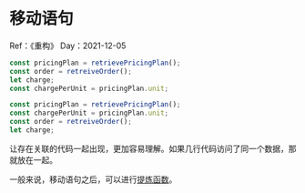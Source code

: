 # 移动语句

Ref：《重构》
Day：2021-12-05

```javascript
const pricingPlan = retrievePricingPlan(); 
const order = retreiveOrder();
let charge;
const chargePerUnit = pricingPlan.unit;

const pricingPlan = retrievePricingPlan(); 
const chargePerUnit = pricingPlan.unit; 
const order = retreiveOrder();
let charge;
```

让存在关联的代码一起出现，更加容易理解。如果几行代码访问了同一个数据，那就放在一起。

一般来说，移动语句之后，可以进行[提炼函数](./提炼函数.md)。